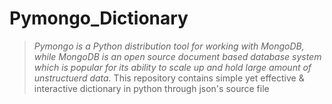 # Pymongo_Dictionary
> *Pymongo is a Python distribution tool for working with MongoDB, while MongoDB is 
an open source document based database system which is popular for its ability to 
scale up and hold large amount of unstructuerd data.* 
This repository contains simple yet effective & interactive dictionary in python 
through json's source file  
